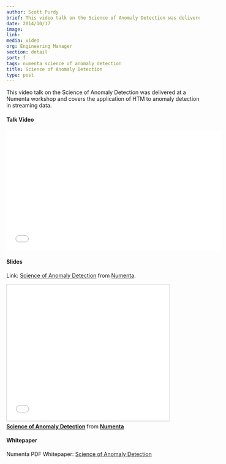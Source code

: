 ```yaml
---
author: Scott Purdy
brief: This video talk on the Science of Anomaly Detection was delivered at a Numenta workshop and covers the application of HTM to anomaly detection in streaming data.
date: 2014/10/17
image:
link:
media: video
org: Engineering Manager
section: detail
sort: f
tags: numenta science of anomaly detection
title: Science of Anomaly Detection
type: post
---
```


This video talk on the Science of Anomaly Detection was delivered at a Numenta
workshop and covers the application of HTM to anomaly detection in streaming
data.

#### Talk Video

<div class="video-container media-border">
  <iframe width="560" height="315" src="//www.youtube.com/embed/I5lSEHvngaI" frameborder="0" allowfullscreen></iframe>
</div>

#### Slides

Link: [Science of Anomaly Detection](http://www.slideshare.net/numenta/science-of-anomaly-detection)
from [Numenta](//www.slideshare.net/numenta).

<div class="video-container media-border">
  <iframe src="//www.slideshare.net/slideshow/embed_code/45034949" width="425" height="355" frameborder="0" marginwidth="0" marginheight="0" scrolling="no" style="border:1px solid #CCC; border-width:1px; margin-bottom:5px; max-width: 100%;" allowfullscreen></iframe>
  <div style="margin-bottom:5px">
    <strong>
      <a href="//www.slideshare.net/numenta/science-of-anomaly-detection" title="Science of Anomaly Detection">Science of Anomaly Detection</a>
    </strong> from
    <strong>
      <a href="//www.slideshare.net/numenta">Numenta</a>
    </strong>
  </div>
</div>

#### Whitepaper

Numenta PDF Whitepaper:
[Science of Anomaly Detection](/assets/pdf/whitepapers/Numenta%20White%20Paper%20-%20Science%20of%20Anomaly%20Detection.pdf)
